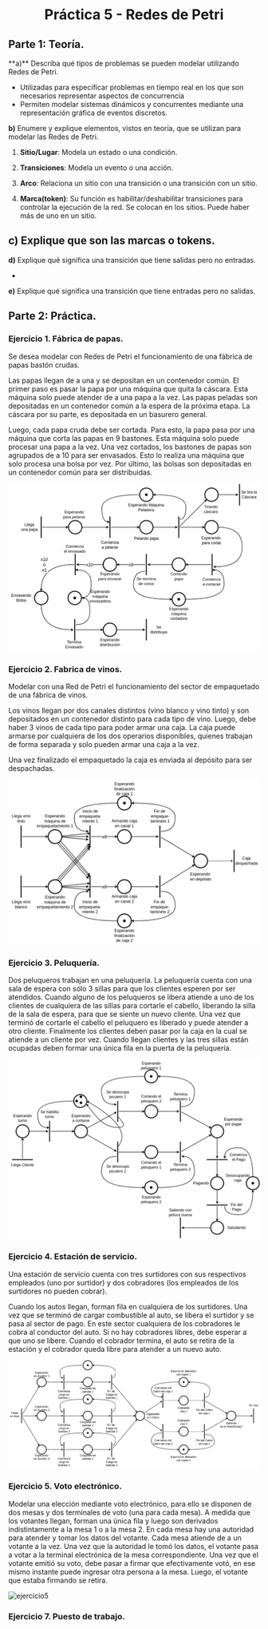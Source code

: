 <h1 align="center">Práctica 5 - Redes de Petri</h1>


<h2>Parte 1: Teoría.</h2>
**a)** Describa qué tipos de problemas se pueden modelar utilizando Redes de Petri.

- Utilizadas para especificar problemas en tiempo real en los que son necesarios representar aspectos de concurrencia
- Permiten modelar sistemas dinámicos y concurrentes mediante una representación gráfica de eventos discretos.

**b)** Enumere y explique elementos, vistos en teoría, que se utilizan para modelar las Redes de Petri.

1. **Sitio/Lugar**: Modela un estado o una condición.
	
	
2. **Transiciones**: Modela un evento o una acción.

3. **Arco**: Relaciona un sitio con una transición o una transición con un sitio.

4. **Marca(token)**: Su función es habilitar/deshabilitar transiciones para controlar la ejecución de la red. Se colocan en los sitios. Puede haber más de uno en un sitio.


**c)** Explique que son las marcas o tokens.
-  

**d)** Explique qué significa una transición que tiene salidas pero no entradas.

- 

**e)** Explique qué significa una transición que tiene entradas pero no salidas.

<h2 align="start">Parte 2: Práctica.</h2>

### Ejercicio 1. Fábrica de papas.
Se desea modelar con Redes de Petri el funcionamiento de una fábrica de papas bastón crudas.

Las papas llegan de a una y se depositan en un contenedor común. El primer paso es pasar la papa por una máquina que quita la cáscara. Esta máquina solo puede atender de a una papa a la vez. Las papas peladas son depositadas en un contenedor común a la espera de la próxima etapa. La cáscara por su parte, es depositada en un basurero general.

Luego, cada papa cruda debe ser cortada. Para esto, la papa pasa por una máquina que corta las papas en 9 bastones. Esta máquina solo puede procesar una papa a la vez. Una vez cortados, los bastones de papas son agrupados de a 10 para ser envasados. Esto lo realiza una máquina que solo procesa una bolsa por vez. Por último, las bolsas son depositadas en un contenedor común para ser distribuidas.

![ejercicio1](./drawios/ejercicio01_RP.drawio.png)

### Ejercicio 2. Fabrica de vinos.
Modelar con una Red de Petri el funcionamiento del sector de empaquetado de una fábrica de vinos. 

Los vinos llegan por dos canales distintos (vino blanco y vino tinto) y son depositados en un contenedor distinto para cada tipo de vino. Luego, debe haber 3 vinos de cada tipo para poder armar una caja. La caja puede armarse por cualquiera de los dos operarios disponibles, quienes trabajan de forma separada y solo pueden armar una caja a la vez.

Una vez finalizado el empaquetado la caja es enviada al depósito para ser despachadas.

![ejercicio2](./drawios/ejercicio02_RP.drawio.png)

### Ejercicio 3. Peluquería.
Dos peluqueros trabajan en una peluquería. La peluquería cuenta con una sala de espera con sólo 3 sillas para que los clientes esperen por ser atendidos. Cuando alguno de los peluqueros se libera atiende a uno de los clientes de cualquiera de las sillas para cortarle el cabello, liberando la silla de la sala de espera, para que se siente un nuevo cliente. Una vez que terminó de cortarle el cabello el peluquero es liberado y puede atender a otro cliente. Finalmente los clientes deben pasar por la caja en la cual se atiende a un cliente por vez. Cuando llegan clientes y las tres sillas están ocupadas deben formar una única fila en la puerta de la peluquería.


![ejercicio3](./drawios/ejercicio03_RP.drawio.png)


### Ejercicio 4. Estación de servicio.
Una estación de servicio cuenta con tres surtidores con sus respectivos empleados (uno por surtidor) y dos cobradores (los empleados de los surtidores no pueden cobrar).

Cuando los autos llegan, forman fila en cualquiera de los surtidores. Una vez que se terminó de cargar combustible al auto, se libera el surtidor y se pasa al sector de pago. En este sector cualquiera de los cobradores le cobra al conductor del auto. Si no hay cobradores libres, debe esperar a que uno se libere. Cuando el cobrador termina, el auto se retira de la estación y el cobrador queda libre para atender a un nuevo auto.

![ejercicio4](./drawios/ejercicio04_RP.drawio.png)

### Ejercicio 5. Voto electrónico.
Modelar una elección mediante voto electrónico, para ello se disponen de dos mesas y dos terminales de voto (una para cada mesa). A medida que los votantes llegan, forman una única fila y luego son derivados indistintamente a la mesa 1 o a la mesa 2. En cada mesa hay una autoridad para atender y tomar los datos del votante. Cada mesa atiende de a un votante a la vez. Una vez que la autoridad le tomó los datos, el votante pasa a votar a la terminal electrónica de la mesa correspondiente. Una vez que el votante emitió su voto, debe pasar a firmar que efectivamente votó, en ese mismo instante puede ingresar otra persona a la mesa. Luego, el votante que estaba firmando se retira.

![ejercicio5](./drawios/ejercicio05_RP.drawio.png)


### Ejercicio 7. Puesto de trabajo.

